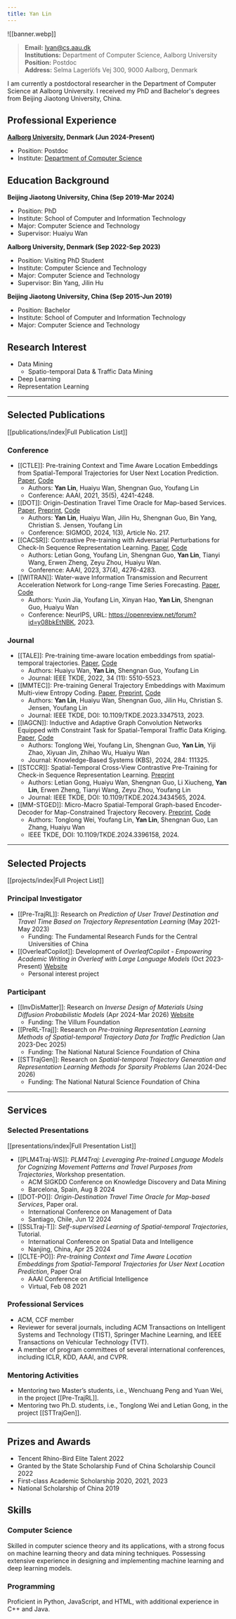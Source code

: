 ```yaml
---
title: Yan Lin
---
```

![[banner.webp]]

> **Email:** lyan@cs.aau.dk <br>
> **Institutions:** Department of Computer Science, Aalborg University <br>
> **Position:** Postdoc <br>
> **Address:** Selma Lagerlöfs Vej 300, 9000 Aalborg, Denmark

I am currently a postdoctoral researcher in the Department of Computer Science at Aalborg University. I received my PhD and Bachelor's degrees from Beijing Jiaotong University, China.

## Professional Experience

**[Aalborg University](https://www.aau.dk/), Denmark (Jun 2024-Present)**
- Position: Postdoc
- Institute: [Department of Computer Science](https://www.cs.aau.dk/)

## Education Background

**Beijing Jiaotong University, China (Sep 2019-Mar 2024)**
- Position: PhD
- Institute: School of Computer and Information Technology
- Major: Computer Science and Technology  
- Supervisor: Huaiyu Wan

**Aalborg University, Denmark (Sep 2022-Sep 2023)**
- Position: Visiting PhD Student
- Institute: Computer Science and Technology
- Major: Computer Science and Technology
- Supervisor: Bin Yang, Jilin Hu

**Beijing Jiaotong University, China (Sep 2015-Jun 2019)**
- Position: Bachelor
- Institute: School of Computer and Information Technology
- Major: Computer Science and Technology

## Research Interest

- Data Mining
	- Spatio-temporal Data & Traffic Data Mining
- Deep Learning
- Representation Learning

---
## Selected Publications

[[publications/index|Full Publication List]]

### Conference

- [[CTLE]]: Pre-training Context and Time Aware Location Embeddings from Spatial-Temporal Trajectories for User Next Location Prediction. [Paper](https://ojs.aaai.org/index.php/AAAI/article/view/16548), [Code](https://github.com/Logan-Lin/CTLE)
	- Authors: **Yan Lin**, Huaiyu Wan, Shengnan Guo, Youfang Lin
	- Conference: AAAI, 2021, 35(5), 4241-4248.
- [[DOT]]: Origin-Destination Travel Time Oracle for Map-based Services. [Paper](https://dl.acm.org/doi/10.1145/3617337), [Preprint](https://arxiv.org/abs/2307.03048), [Code](https://github.com/Logan-Lin/DOT)
	- Authors: **Yan Lin**, Huaiyu Wan, Jilin Hu, Shengnan Guo, Bin Yang, Christian S. Jensen, Youfang Lin
	- Conference: SIGMOD, 2024, 1(3), Article No. 217.
- [[CACSR]]: Contrastive Pre-training with Adversarial Perturbations for Check-In Sequence Representation Learning. [Paper](https://ojs.aaai.org/index.php/AAAI/article/view/25546), [Code](https://github.com/LetianGong/CACSR)
	- Authors: Letian Gong, Youfang Lin, Shengnan Guo, **Yan Lin**, Tianyi Wang, Erwen Zheng, Zeyu Zhou, Huaiyu Wan.
	- Conference: AAAI, 2023, 37(4), 4276-4283.
- [[WITRAN]]: Water-wave Information Transmission and Recurrent Acceleration Network for Long-range Time Series Forecasting. [Paper](https://openreview.net/forum?id=y08bkEtNBK), [Code](https://github.com/Water2sea/WITRAN)
	- Authors: Yuxin Jia, Youfang Lin, Xinyan Hao, **Yan Lin**, Shengnan Guo, Huaiyu Wan
	- Conference: NeurIPS, URL: https://openreview.net/forum?id=y08bkEtNBK, 2023.

### Journal

- [[TALE]]: Pre-training time-aware location embeddings from spatial-temporal trajectories. [Paper](https://ieeexplore.ieee.org/abstract/document/9351627), [Code](https://github.com/Logan-Lin/TALE)
	- Authors: Huaiyu Wan, **Yan Lin**, Shengnan Guo, Youfang Lin
	- Journal: IEEE TKDE, 2022, 34 (11): 5510-5523.
- [[MMTEC]]: Pre-training General Trajectory Embeddings with Maximum Multi-view Entropy Coding. [Paper](https://ieeexplore.ieee.org/abstract/document/10375102), [Preprint](https://arxiv.org/abs/2207.14539), [Code](https://github.com/Logan-Lin/MMTEC)
	- Authors: **Yan Lin**, Huaiyu Wan, Shengnan Guo, Jilin Hu, Christian S. Jensen, Youfang Lin
	- Journal: IEEE TKDE, DOI: 10.1109/TKDE.2023.3347513, 2023.
- [[IAGCN]]: Inductive and Adaptive Graph Convolution Networks Equipped with Constraint Task for Spatial-Temporal Traffic Data Kriging. [Paper](https://www.sciencedirect.com/science/article/pii/S0950705123010730), [Code](https://github.com/wtl52656/IAGCN)
	- Authors: Tonglong Wei, Youfang Lin, Shengnan Guo, **Yan Lin**, Yiji Zhao, Xiyuan Jin, Zhihao Wu, Huaiyu Wan
	- Journal: Knowledge-Based Systems (KBS), 2024, 284: 111325.
- [[STCCR]]: Spatial-Temporal Cross-View Contrastive Pre-Training for Check-in Sequence Representation Learning. [Preprint](https://arxiv.org/abs/2407.15899)
	- Authors: Letian Gong, Huaiyu Wan, Shengnan Guo, Li Xiucheng, **Yan Lin**, Erwen Zheng, Tianyi Wang, Zeyu Zhou, Youfang Lin
	- Journal: IEEE TKDE, DOI: 10.1109/TKDE.2024.3434565, 2024.
- [[MM-STGED]]: Micro-Macro Spatial-Temporal Graph-based Encoder-Decoder for Map-Constrained Trajectory Recovery. [Preprint](https://arxiv.org/abs/2404.19141), [Code](https://github.com/wtl52656/MM-STGED)
	- Authors: Tonglong Wei, Youfang Lin, **Yan Lin**, Shengnan Guo, Lan Zhang, Huaiyu Wan
	- IEEE TKDE, DOI: 10.1109/TKDE.2024.3396158, 2024.

---
## Selected Projects 

[[projects/index|Full Project List]]

### Principal Investigator

- [[Pre-TrajRL]]: Research on *Prediction of User Travel Destination and Travel Time Based on Trajectory Representation Learning* (May 2021-May 2023)
	- Funding: The Fundamental Research Funds for the Central Universities of China
- [[OverleafCopilot]]: Development of *OverleafCopilot - Empowering Academic Writing in Overleaf with Large Language Models* (Oct 2023-Present) [Website](https://www.overleafcopilot.com/)
	- Personal interest project

### Participant

- [[InvDisMatter]]: Research on *Inverse Design of Materials Using Diffusion Probabilistic Models* (Apr 2024-Mar 2026) [Website](https://villumfonden.dk/en/projekt/inverse-design-materials-using-diffusion-probabilistic-models)
	- Funding: The Villum Foundation
- [[PreRL-Traj]]: Research on *Pre-training Representation Learning Methods of Spatial-temporal Trajectory Data for Traffic Prediction* (Jan 2023-Dec 2025)
	- Funding: The National Natural Science Foundation of China
- [[STTrajGen]]: Research on *Spatial-temporal Trajectory Generation and Representation Learning Methods for Sparsity Problems* (Jan 2024-Dec 2026)
	- Funding: The National Natural Science Foundation of China

---
## Services

### Selected Presentations

[[presentations/index|Full Presentation List]]

- [[PLM4Traj-WS]]: *PLM4Traj: Leveraging Pre-trained Language Models for Cognizing Movement Patterns and Travel Purposes from Trajectories*, Workshop presentation.
	- ACM SIGKDD Conference on Knowledge Discovery and Data Mining
	- Barcelona, Spain, Aug 8 2024
- [[DOT-PO]]: *Origin-Destination Travel Time Oracle for Map-based Services*, Paper oral.
	- International Conference on Management of Data
	- Santiago, Chile, Jun 12 2024
- [[SSLTraj-T]]: *Self-supervised Learning of Spatial-temporal Trajectories*, Tutorial.
	- International Conference on Spatial Data and Intelligence
	- Nanjing, China, Apr 25 2024
- [[CLTE-PO]]: *Pre-training Context and Time Aware Location Embeddings from Spatial-Temporal Trajectories for User Next Location Prediction*, Paper Oral
	- AAAI Conference on Artificial Intelligence
	- Virtual, Feb 08 2021

### Professional Services

- ACM, CCF member
- Reviewer for several journals, including ACM Transactions on Intelligent Systems and Technology (TIST), Springer Machine Learning, and IEEE Transactions on Vehicular Technology (TVT).
- A member of program committees of several international conferences, including ICLR, KDD, AAAI, and CVPR.

### Mentoring Activities

- Mentoring two Master’s students, i.e., Wenchuang Peng and Yuan Wei, in the project [[Pre-TrajRL]].
- Mentoring two Ph.D. students, i.e., Tonglong Wei and Letian Gong, in the project [[STTrajGen]].

---
## Prizes and Awards

- Tencent Rhino-Bird Elite Talent 2022
- Granted by the State Scholarship Fund of China Scholarship Council 2022
- First-class Academic Scholarship 2020, 2021, 2023
- National Scholarship of China 2019

## Skills

### Computer Science

Skilled in computer science theory and its applications, with a strong focus on machine learning theory and data mining techniques. Possessing extensive experience in designing and implementing machine learning and deep learning models.

### Programming

Proficient in Python, JavaScript, and HTML, with additional experience in C++ and Java.